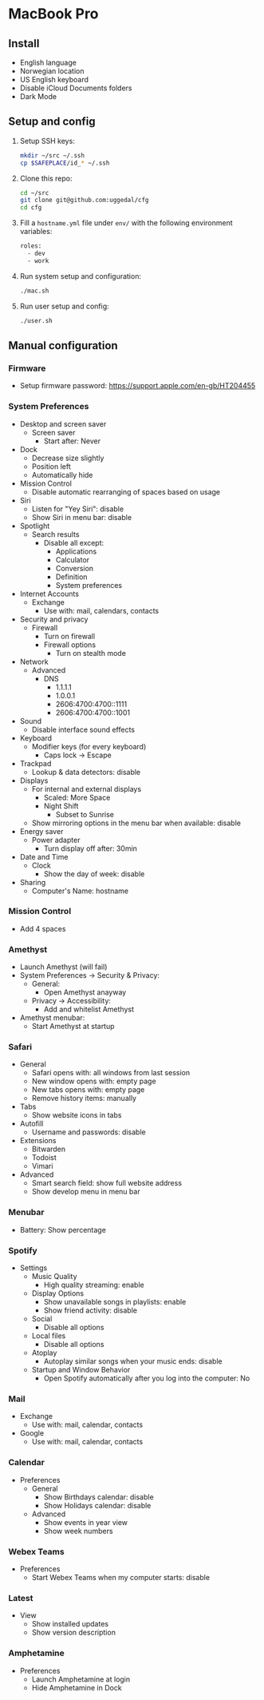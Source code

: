 MacBook Pro
===========

Install
-------

- English language
- Norwegian location
- US English keyboard
- Disable iCloud Documents folders
- Dark Mode

Setup and config
----------------

1. Setup SSH keys:

    ```sh
    mkdir ~/src ~/.ssh
    cp $SAFEPLACE/id_* ~/.ssh
    ```

2. Clone this repo:

    ```sh
    cd ~/src
    git clone git@github.com:uggedal/cfg
    cd cfg
    ```

3. Fill a `hostname.yml` file under `env/`
with the following environment variables:

    ```sh
    roles:
      - dev
      - work
    ```

3. Run system setup and configuration:

    ```sh
    ./mac.sh
    ```

7. Run user setup and config:

    ```sh
    ./user.sh
    ```

Manual configuration
--------------------

### Firmware

- Setup firmware password: https://support.apple.com/en-gb/HT204455

### System Preferences

- Desktop and screen saver
  - Screen saver
    - Start after: Never
- Dock
  - Decrease size slightly
  - Position left
  - Automatically hide
- Mission Control
  - Disable automatic rearranging of spaces based on usage
- Siri
  - Listen for "Yey Siri": disable
  - Show Siri in menu bar: disable
- Spotlight
  - Search results
    - Disable all except:
      - Applications
      - Calculator
      - Conversion
      - Definition
      - System preferences
- Internet Accounts
  - Exchange
    - Use with: mail, calendars, contacts
- Security and privacy
  - Firewall
    - Turn on firewall
    - Firewall options
      - Turn on stealth mode
- Network
  - Advanced
    - DNS
      - 1.1.1.1
      - 1.0.0.1
      - 2606:4700:4700::1111
      - 2606:4700:4700::1001
- Sound
  - Disable interface sound effects
- Keyboard
   - Modifier keys (for every keyboard)
     - Caps lock -> Escape
- Trackpad
  - Lookup & data detectors: disable
- Displays
  - For internal and external displays
    - Scaled: More Space
    - Night Shift
      - Subset to Sunrise
  - Show mirroring options in the menu bar when available: disable
- Energy saver
  - Power adapter
    - Turn display off after: 30min
- Date and Time
  - Clock
    - Show the day of week: disable
- Sharing
  - Computer's Name: hostname

### Mission Control

- Add 4 spaces

### Amethyst

- Launch Amethyst (will fail)
- System Preferences -> Security & Privacy:
  - General:
    - Open Amethyst anayway
  - Privacy -> Accessibility:
    - Add and whitelist Amethyst
- Amethyst menubar:
  - Start Amethyst at startup

### Safari

- General
  - Safari opens with: all windows from last session
  - New window opens with: empty page
  - New tabs opens with: empty page
  - Remove history items: manually
- Tabs
  - Show website icons in tabs
- Autofill
  - Username and passwords: disable
- Extensions
  - Bitwarden
  - Todoist
  - Vimari
- Advanced
  - Smart search field: show full website address
  - Show develop menu in menu bar

### Menubar

- Battery: Show percentage

### Spotify

- Settings
  - Music Quality
    - High quality streaming: enable
  - Display Options
    - Show unavailable songs in playlists: enable
    - Show friend activity: disable
  - Social
    - Disable all options
  - Local files
    - Disable all options
  - Atoplay
    - Autoplay similar songs when your music ends: disable
  - Startup and Window Behavior
    - Open Spotify automatically after you log into the computer: No

### Mail

- Exchange
  - Use with: mail, calendar, contacts
- Google
  - Use with: mail, calendar, contacts

### Calendar

- Preferences
  - General
    - Show Birthdays calendar: disable
    - Show Holidays calendar: disable
  - Advanced
    - Show events in year view
    - Show week numbers

### Webex Teams

- Preferences
  - Start Webex Teams when my computer starts: disable

### Latest

- View
  - Show installed updates
  - Show version description

### Amphetamine

- Preferences
  - Launch Amphetamine at login
  - Hide Amphetamine in Dock
